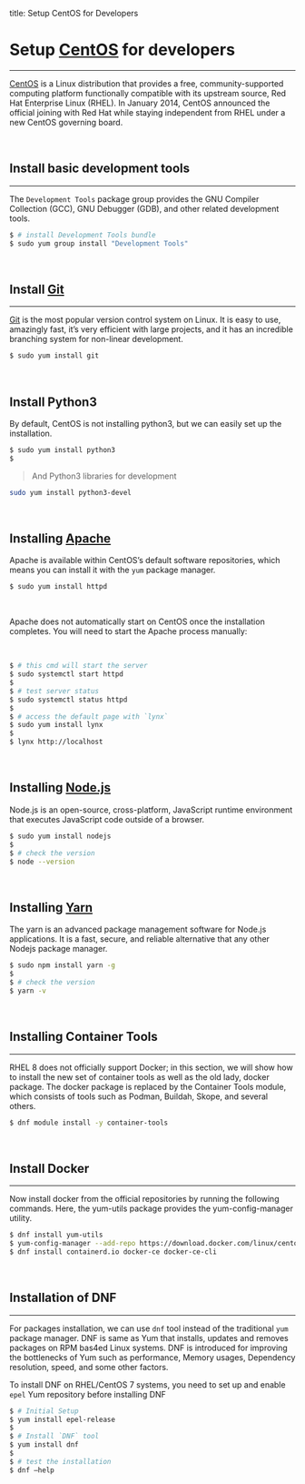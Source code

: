 title: Setup CentOS for Developers

# Setup [CentOS](/what-is/centos/) for developers
---

[CentOS](/what-is/centos/)  is a Linux distribution that provides a free, community-supported computing platform functionally compatible with its upstream source, Red Hat Enterprise Linux (RHEL). In January 2014, CentOS announced the official joining with Red Hat while staying independent from RHEL under a new CentOS governing board.

<br />

## Install basic development tools
---

The `Development Tools` package group provides the GNU Compiler Collection (GCC), GNU Debugger (GDB), and other related development tools.

```bash
$ # install Development Tools bundle
$ sudo yum group install "Development Tools"

```

<br />

## Install [Git](https://git-scm.com/)
---

[Git](https://git-scm.com/) is the most popular version control system on Linux. It is easy to use, amazingly fast, it’s very efficient with large projects, and it has an incredible branching system for non-linear development.

```bash
$ sudo yum install git
```

<br />

## Install Python3

By default, CentOS is not installing python3, but we can easily set up the installation.

```bash
$ sudo yum install python3
$
```

> And Python3 libraries for development

```bash
sudo yum install python3-devel
```

<br />

## Installing [Apache](/what-is/apache/)

Apache is available within CentOS’s default software repositories, which means you can install it with the `yum` package manager.

```bash
$ sudo yum install httpd
```

<br />

Apache does not automatically start on CentOS once the installation completes. You will need to start the Apache process manually:

<br />

```bash
$ # this cmd will start the server
$ sudo systemctl start httpd
$
$ # test server status
$ sudo systemctl status httpd
$
$ # access the default page with `lynx`
$ sudo yum install lynx
$ 
$ lynx http://localhost
```

<br />

## Installing [Node.js](https://nodejs.org/)

Node.js is an open-source, cross-platform, JavaScript runtime environment that executes JavaScript code outside of a browser.

```bash
$ sudo yum install nodejs
$
$ # check the version
$ node --version
```

<br />

## Installing [Yarn](https://yarnpkg.com/)

The yarn is an advanced package management software for Node.js applications. It is a fast, secure, and reliable alternative that any other Nodejs package manager.

```bash
$ sudo npm install yarn -g
$
$ # check the version
$ yarn -v
```

<br />

## Installing Container Tools
---

RHEL 8 does not officially support Docker; in this section, we will show how to install the new set of container tools as well as the old lady, docker package. The docker package is replaced by the Container Tools module, which consists of tools such as Podman, Buildah, Skope, and several others.

```bash
$ dnf module install -y container-tools
```

<br />

## Install Docker
---

Now install docker from the official repositories by running the following commands. Here, the yum-utils package provides the yum-config-manager utility.

```bash
$ dnf install yum-utils
$ yum-config-manager --add-repo https://download.docker.com/linux/centos/docker-ce.repo
$ dnf install containerd.io docker-ce docker-ce-cli
```

<br />

## Installation of DNF
---

For packages installation, we can use `dnf` tool instead of the traditional `yum` package manager. DNF is same as Yum that installs, updates and removes packages on RPM bas4ed Linux systems. DNF is introduced for improving the bottlenecks of Yum such as performance, Memory usages, Dependency resolution, speed, and some other factors.

To install DNF on RHEL/CentOS 7 systems, you need to set up and enable `epel` Yum repository before installing DNF

```bash
$ # Initial Setup
$ yum install epel-release
$
$ # Install `DNF` tool
$ yum install dnf
$ 
$ # test the installation
$ dnf –help
```

